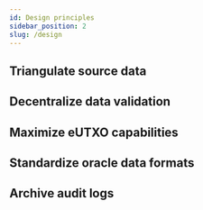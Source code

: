 ```yaml
---
id: Design principles
sidebar_position: 2
slug: /design
---
```


## Triangulate source data

## Decentralize data validation

## Maximize eUTXO capabilities

## Standardize oracle data formats

## Archive audit logs
